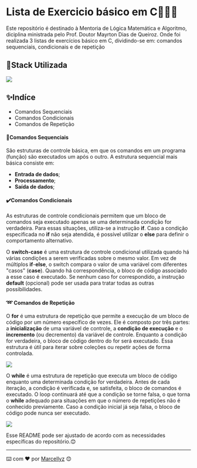 # Lista de Exercicio básico em C📝🤩🌟

Este repositório é destinado à Mentoria de Lógica Matemática e Algoritmo, diciplina ministrada pelo Prof. Doutor Mayrton Dias de Queiroz. Onde foi realizada 3 listas de exercícios básico em C, dividindo-se em: comandos sequenciais, condicionais e de repetição

## 📍Stack Utilizada

<div>
    <img [Linguagem C] src="https://img.shields.io/badge/C-00599C?style=for-the-badge&logo=c&logoColor=white">
</div>

## ✨Indíce

- Comandos Sequenciais
- Comandos Condicionais
- Comandos de Repetição

#### 🚀Comandos Sequenciais

São estruturas de controle básica, em que os comandos em um programa (função) são executados um após o outro. A estrutura sequencial mais básica consiste em:

- **Entrada de dados**;
- **Processamento**;
- **Saída de dados**;

#### ✔️Comandos Condicionais

As estruturas de controle condicionais permitem que um bloco de comandos seja executado apenas se uma determinada condição for verdadeira. Para essas situações, utiliza-se a instrução **if**. Caso a condição especificada no **if** não seja atendida, é possível utilizar o **else** para definir o comportamento alternativo.

O **switch-case** é uma estrutura de controle condicional utilizada quando há várias condições a serem verificadas sobre o mesmo valor. Em vez de múltiplos **if**-**else**, o switch compara o valor de uma variável com diferentes "casos" (**case**). Quando há correspondência, o bloco de código associado a esse caso é executado. Se nenhum caso for correspondido, a instrução **default** (opcional) pode ser usada para tratar todas as outras possibilidades.

#### ➿ Comandos de Repetição
O **for** é uma estrutura de repetição que permite a execução de um bloco de código por um número específico de vezes. Ele é composto por três partes: a **inicialização** de uma variável de controle, a **condição de execução** e o **incremento** (ou decremento) da variável de controle. Enquanto a condição for verdadeira, o bloco de código dentro do for será executado. Essa estrutura é útil para iterar sobre coleções ou repetir ações de forma controlada.

<div>
    <img src="https://wiki.sj.ifsc.edu.br/images/e/ed/FluxogramaComandoFor-Eraldo.jpg">
</div>

O **while** é uma estrutura de repetição que executa um bloco de código enquanto uma determinada condição for verdadeira. Antes de cada iteração, a condição é verificada e, se satisfeita, o bloco de comandos é executado. O loop continuará até que a condição se torne falsa, o que torna o **while** adequado para situações em que o número de repetições não é conhecido previamente. Caso a condição inicial já seja falsa, o bloco de código pode nunca ser executado.

<div>
    <img src="https://lh3.googleusercontent.com/proxy/0gCg2A--h4v76va1TXBGHqvTyM8Fhb8T4hpKrPW_OQ1CumGtgqYVQZFU3sDqf12P3yTNH_5CSrtexeF6O3MJzo-DmTnFkgk8oh2ijWZ-JSAbNcTFqG3sfL02xRp16aGGFp_rYnDi9FQ-v9TI">
</div>

Esse README pode ser ajustado de acordo com as necessidades específicas do repositório.😊

---
⌨️ com ❤️ por [Marcellyz](https://gist.github.com/Marcellyz) 😊